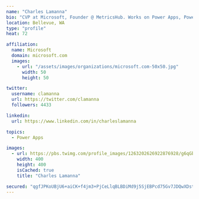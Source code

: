 ```yaml
---
name: "Charles Lamanna"
bio: "CVP at Microsoft, Founder @ MetricsHub. Works on Power Apps, Power Automate, Power Virtual Agent, Common Data Service and Dynamics 365."
location: Bellevue, WA
type: "profile"
heat: 72

affiliation:
  name: Microsoft
  domain: microsoft.com
  images:
    - url: "/assets/images/organizations/microsoft.com-50x50.jpg"
      width: 50
      height: 50

twitter:
  username: clamanna
  url: https://twitter.com/clamanna
  followers: 4433

linkedin:
  url: https://www.linkedin.com/in/charleslamanna

topics:
  - Power Apps

images:
  - url: https://pbs.twimg.com/profile_images/1263202626922876928/g6qGbHZ-_400x400.jpg
    width: 400
    height: 400
    isCached: true
    title: "Charles Lamanna"

secured: "qgfJPKoUBjU6+aiCK+f4jm3+PjCeLlqBLBDiMd9j5SjEBPcd75Gv7JDQwXDstRkQfufUthpwG/Gjw3Z65Esdhj9Ys0JyXoigyNKUIaRmnlsTvpI2OP99Dz7tp0LLpRfZSoyU/QSllJHCF86YbciE/se3cB3Mib778DVLzd5oI4/6+v3hUhbLU92sOsreR2ueZDPww64PTX2ggI6rBjAlpuoip7JEc9+lvaadjvID2+fU0lp3EJ3iLlfkISr89h6PvOovFNACPlDI7FHPJv41h1Kyt54rmkfvsQHCSp5mCXlD6RDa4UQcatpK92477eN3QeyOE+vl+7Lk/wuGQOMaw7FfSD40HlLEWmeJhFrvqQgx6JX91Yh5pOxPD6LQPcl1MIGSZlPAOVnxPjoRm73SVwHWg04jINNqGRmRLhfOSNs=;iKpunJIqhyykJREC5GAd6g=="
---
```


